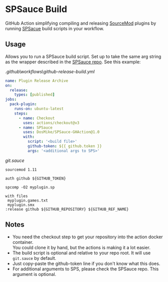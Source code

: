 # SPSauce Build
GitHub Action simplifying compiling and releasing [SourceMod](https://www.sourcemod.net/) plugins by running 
[SPSacue](https://github.com/DosMike/SPSauce/) build scripts in your workflow.

## Usage
Allows you to run a SPSauce build script. Set up to take the same arg string as the wrapper
described in the [SPSauce repo](https://github.com/DosMike/SPSauce). See this example:

*.github\workflows\github-release-build.yml*
```yml
name: Plugin Release Archive
on:
  release:
    types: [published]
jobs:
  pack-plugin:
    runs-on: ubuntu-latest
    steps:
      - name: Checkout
        uses: actions/checkout@v3
      - name: SPSauce
        uses: DosMike/SPSauce-GHAction@1.0
        with:
          script: '<build file>'
          github-token: ${{ github.token }}
          args: '<additional args to SPS>'
```

*git.sauce*
```spsauce
sourcemod 1.11

auth github ${GITHUB_TOKEN}

spcomp -O2 myplugin.sp

with files
 myplugin.games.txt
 myplugin.smx
:release github ${GITHUB_REPOSITORY} ${GITHUB_REF_NAME}
```

## Notes

* You need the checkout step to get your repository into the action docker container.   
You could clone it by hand, but the actions is making it a lot easier.
* The build script is optional and relative to your repo root. It will use `git.sauce` by default.
* Just copy-paste the github-token line if you don't know what this does.
* For additional arguments to SPS, please check the SPSauce repo. This argument is optional.
